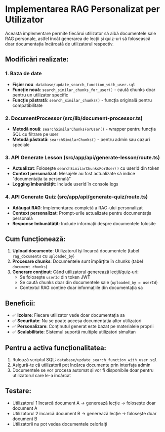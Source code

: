 # Implementarea RAG Personalizat per Utilizator

Această implementare permite fiecărui utilizator să aibă documentele sale RAG personale, astfel încât generarea de lecții și quiz-uri să folosească doar documentația încărcată de utilizatorul respectiv.

## Modificări realizate:

### 1. Baza de date
- **Fișier nou**: `database/update_search_function_with_user.sql`
- **Funcție nouă**: `search_similar_chunks_for_user()` - caută chunks doar pentru un utilizator specific
- **Funcție păstrată**: `search_similar_chunks()` - funcția originală pentru compatibilitate

### 2. DocumentProcessor (src/lib/document-processor.ts)
- **Metodă nouă**: `searchSimilarChunksForUser()` - wrapper pentru funcția SQL cu filtrare pe user
- **Metodă păstrată**: `searchSimilarChunks()` - pentru admin sau cazuri speciale

### 3. API Generate Lesson (src/app/api/generate-lesson/route.ts)
- **Actualizat**: Folosește `searchSimilarChunksForUser()` cu userId din token
- **Context personalizat**: Mesajele au fost actualizate să indice "documentația ta personală"
- **Logging îmbunătățit**: Include userId în console logs

### 4. API Generate Quiz (src/app/api/generate-quiz/route.ts)
- **Adăugat RAG**: Implementarea completă a RAG-ului personalizat
- **Context personalizat**: Prompt-urile actualizate pentru documentația personală
- **Response îmbunătățit**: Include informații despre documentele folosite

## Cum funcționează:

1. **Upload documente**: Utilizatorul îşi încarcă documentele (tabel `rag_documents` cu `uploaded_by`)
2. **Procesare chunks**: Documentele sunt împărțite în chunks (tabel `document_chunks`)
3. **Generare conținut**: Când utilizatorul generează lecții/quiz-uri:
   - Se folosește `userId` din token JWT
   - Se caută chunks doar din documentele sale (`uploaded_by = userId`)
   - Contextul RAG conține doar informațiile din documentația sa

## Beneficii:

- ✅ **Izolare**: Fiecare utilizator vede doar documentația sa
- ✅ **Securitate**: Nu se poate accesa documentația altor utilizatori  
- ✅ **Personalizare**: Conținutul generat este bazat pe materialele proprii
- ✅ **Scalabilitate**: Sistemul suportă multiple utilizatori simultan

## Pentru a activa funcționalitatea:

1. Rulează scriptul SQL: `database/update_search_function_with_user.sql`
2. Asigură-te că utilizatorii pot încărca documente prin interfața admin
3. Documentele se vor procesa automat și vor fi disponibile doar pentru utilizatorul care le-a încărcat

## Testare:

- Utilizatorul 1 încarcă document A → generează lecție → folosește doar document A
- Utilizatorul 2 încarcă document B → generează lecție → folosește doar document B
- Utilizatorii nu pot vedea documentele celorlalți

